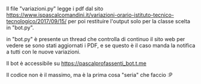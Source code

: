 Il file "variazioni.py" legge i pdf dal sito https://www.ispascalcomandini.it/variazioni-orario-istituto-tecnico-tecnologico/2017/09/15/ per poi restituire l'output solo per la classe scelta in "bot.py".

in "bot.py" è presente un thread che controlla di continuo il sito web per vedere se sono stati aggiornati i PDF, e se questo è il caso manda la notifica a tutti con le nuove variazioni.

Il bot è accessibile su https://pascalprofassenti_bot.t.me

Il codice non è il massimo, ma è la prima cosa "seria" che faccio :P
